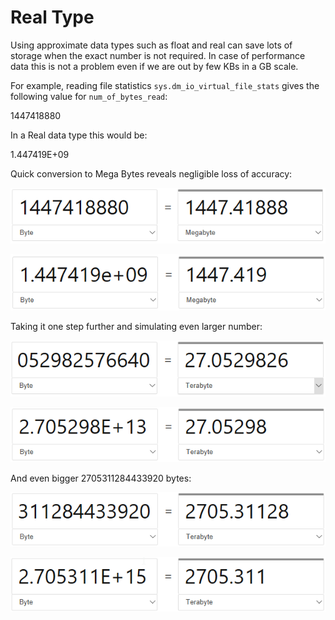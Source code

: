 # Real Type

Using approximate data types such as float and real can save lots of storage when the exact number is not required. In case of performance data this is not a problem even if we are out by few KBs in a GB scale.

For example, reading file statistics `sys.dm_io_virtual_file_stats` gives the following value for `num_of_bytes_read`:

1447418880

In a Real data type this would be:

1.447419E+09

Quick conversion to Mega Bytes reveals negligible loss of accuracy:

![](../../.gitbook/assets/image%20%2810%29.png)

![](../../.gitbook/assets/image%20%2856%29.png)

Taking it one step further and simulating even larger number:

![](../../.gitbook/assets/image%20%2843%29.png)

![](../../.gitbook/assets/image%20%283%29.png)

And even bigger 2705311284433920 bytes:

![](../../.gitbook/assets/image%20%286%29.png)

![](../../.gitbook/assets/image%20%2824%29.png)

